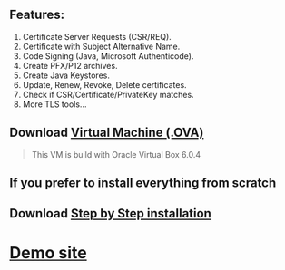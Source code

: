 ## Features:
1. Certificate Server Requests (CSR/REQ).<br />
2. Certificate with Subject Alternative Name.<br />
3. Code Signing (Java, Microsoft Authenticode).<br />
4. Create PFX/P12 archives.<br />
5. Create Java Keystores.<br />
6. Update, Renew, Revoke, Delete certificates.<br />
7. Check if CSR/Certificate/PrivateKey matches.<br />
8. More TLS tools...

## Download <a href="https://mega.nz/#!GMZSSCDD">Virtual Machine (.OVA)</a>
> This VM is build with Oracle Virtual Box 6.0.4

## If you prefer to install everything from scratch
## Download <a href="https://liquabit.com/get/insallation.pdf">Step by Step installation</a>

# <a href="https://ca.liquabit.com/">Demo site</a>
